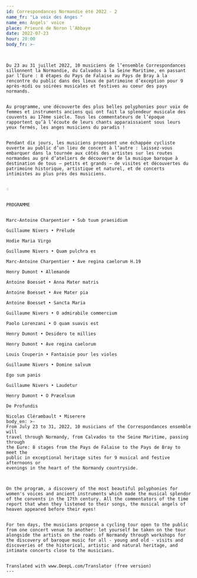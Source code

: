 ```yaml
---
id: Correspondances Normandie été 2022 - 2
name_fr: "La voix des Anges "
name_en: Angels' voice
place: Prieuré de Noron l’Abbaye
date: 2022-07-23
hour: 20:00
body_fr: >-
  ```


  	
  ```


  Du 23 au 31 juillet 2022, 10 musiciens de l’ensemble Correspondances sillonnent la Normandie, du Calvados à la Seine Maritime, en passant par l’Eure : 8 étapes du Pays de Falaise au Pays de Bray à la rencontre du public dans des lieux de patrimoine d’exception pour 9 après-midi ou soirées musicales et festives au coeur des pays normands.


  Au programme, une découverte des plus belles polyphonies pour voix de femmes et instruments anciens qui ont fait la splendeur musicale des couvents au 17ème siècle. Tous les commentateurs de l’époque rapportent qu’à l’écoute de leurs chants apparaissaient sous leurs yeux fermés, les anges musiciens du paradis !


  Pendant dix jours, les musiciens proposent une échappée cycliste ouverte au public d’un lieu de concert à l’autre : laissez-vous embarquer dans la tournée aux côtés des artistes sur les routes normandes au gré d’ateliers de découverte de la musique baroque à destination de tous – petits et grands – de visites et découvertes du patrimoine historique, artistique et naturel, et de concerts intimistes au plus près des musiciens.


  ♢


  PROGRAMME


  Marc-Antoine Charpentier • Sub tuum praesidium

  Guillaume Nivers • Prélude

  Hodie Maria Virgo

  Guillaume Nivers • Quam pulchra es

  Marc-Antoine Charpentier • Ave regina caelorum H.19

  Henry Dumont • Allemande

  Antoine Boesset • Anna Mater matris

  Antoine Boesset • Ave Mater pia

  Antoine Boesset • Sancta Maria

  Guillaume Nivers • O admirabile commercium

  Paolo Lorenzani • O quam suavis est

  Henry Dumont • Desidero te millies

  Henry Dumont • Ave regina caelorum

  Louis Couperin • Fantaisie pour les violes

  Guillaume Nivers • Domine salvum

  Ego sum panis

  Guillaume Nivers • Laudetur

  Henry Dumont • O Præcelsum

  De Profundis

  Nicolas Clérambault • Miserere
body_en: >-
  From July 23 to 31, 2022, 10 musicians of the Correspondances ensemble will
  travel through Normandy, from Calvados to the Seine Maritime, passing through
  the Eure: 8 stages from the Pays de Falaise to the Pays de Bray to meet the
  public in exceptional heritage sites for 9 musical and festive afternoons or
  evenings in the heart of the Normandy countryside.



  On the program, a discovery of the most beautiful polyphonies for women's voices and ancient instruments which made the musical splendor of the convents in the 17th century. All the commentators of the time report that when they listened to their songs, the musical angels of heaven appeared before their eyes!


  For ten days, the musicians propose a cycling tour open to the public from one concert venue to another: let yourself be taken on the tour alongside the artists on the roads of Normandy through workshops for the discovery of baroque music for all - young and old - visits and discoveries of the historical, artistic and natural heritage, and intimate concerts close to the musicians.		 	


  Translated with www.DeepL.com/Translator (free version)
---
```

